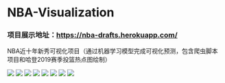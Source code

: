 # NBA-Visualization
### 项目展示地址：https://nba-drafts.herokuapp.com/
NBA近十年新秀可视化项目（通过机器学习模型完成可视化预测，包含爬虫脚本项目和哈登2019赛季投篮热点图绘制）

![](https://github.com/Marhooo/Marhoo-Git/blob/master/IMG%E8%B5%84%E6%BA%90/1.jpg?raw=true)
![](https://github.com/Marhooo/Marhoo-Git/blob/master/IMG%E8%B5%84%E6%BA%90/2.jpg?raw=true)
![](https://github.com/Marhooo/Marhoo-Git/blob/master/IMG%E8%B5%84%E6%BA%90/3.jpg?raw=true)
![](https://github.com/Marhooo/Marhoo-Git/blob/master/IMG%E8%B5%84%E6%BA%90/4.jpg?raw=true)
![](https://github.com/Marhooo/Marhoo-Git/blob/master/IMG%E8%B5%84%E6%BA%90/5.jpg?raw=true)
![](https://github.com/Marhooo/Marhoo-Git/blob/master/IMG%E8%B5%84%E6%BA%90/6.jpg?raw=true)
![](https://github.com/Marhooo/Marhoo-Git/blob/master/IMG%E8%B5%84%E6%BA%90/7.jpg?raw=true)
![](https://github.com/Marhooo/Marhoo-Git/blob/master/IMG%E8%B5%84%E6%BA%90/8.jpg?raw=true)
